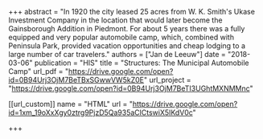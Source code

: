 +++
abstract = "In 1920 the city leased 25 acres from W. K. Smith's Ukase Investment Company in the location that would later become the Gainsborough Addition in Piedmont. For about 5 years there was a fully equipped and very popular automobile camp, which, combined with Peninsula Park, provided vacation opportunities and cheap lodging to a large number of car travelers."
authors = ["Jan de Leeuw"]
date = "2018-03-06"
publication = "HIS"
title = "Structures: The Municipal Automobile Camp"
url_pdf = "https://drive.google.com/open?id=0B94Urj3OjM7BeTBxSGwwVW5kZ0E"
url_project = "https://drive.google.com/open?id=0B94Urj3OjM7BeTI3UGhtMXNMMnc"


[[url_custom]]
name = "HTML"
url = "https://drive.google.com/open?id=1xm_19oXxXgy0ztrg9PjzD5Qa935aClCtswiX5IKdV0c"

+++

